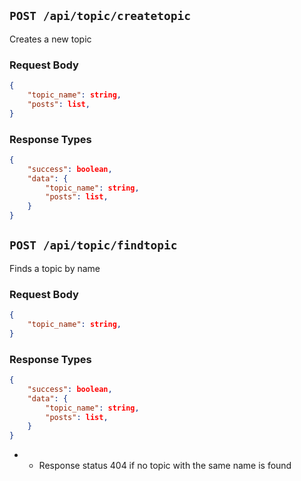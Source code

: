 ## `POST /api/topic/createtopic`

Creates a new topic

### Request Body
```json
{
    "topic_name": string,
    "posts": list,
}
```
### Response Types
```json
{
    "success": boolean,
    "data": {
        "topic_name": string,
        "posts": list,
    }
}
```

## `POST /api/topic/findtopic`

Finds a topic by name

### Request Body
```json
{
    "topic_name": string,
}
```
### Response Types
```json
{
    "success": boolean,
    "data": {
        "topic_name": string,
        "posts": list,
    }
}
```
- - Response status 404 if no topic with the same name is found